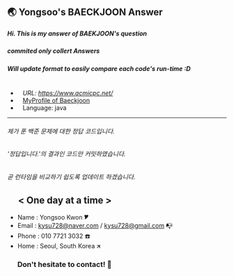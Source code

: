 ## 🌏 Yongsoo's BAECKJOON Answer
##### Hi. This is my answer of BAEKJOON's question
##### commited only collert Answers
##### Will update format to easily compare each code's run-time  :D #
  #
* &nbsp;&nbsp; *URL: https://www.acmicpc.net/*
* &nbsp;&nbsp; [MyProfile of Baeckjoon](https://www.acmicpc.net/user/ferdy728)
* &nbsp;&nbsp; Language: java
---
###### 제가 푼 백준 문제에 대한 정답 코드입니다.
###### '정답입니다.'의 결과인 코드만 커밋하였습니다.
###### 곧 런타임을 비교하기 쉽도록 업데이트 하겠습니다.

## &nbsp;&nbsp; &nbsp; < One day at a time >
  - Name  : Yongsoo Kwon 🎔
  - Email : kysu728@naver.com / kysu728@gmail.com 📭
  - Phone : 010 7721 3032 ☎️
  - Home  : Seoul, South Korea 🛪
### &nbsp; &nbsp; &nbsp; Don't hesitate to contact! 👋

